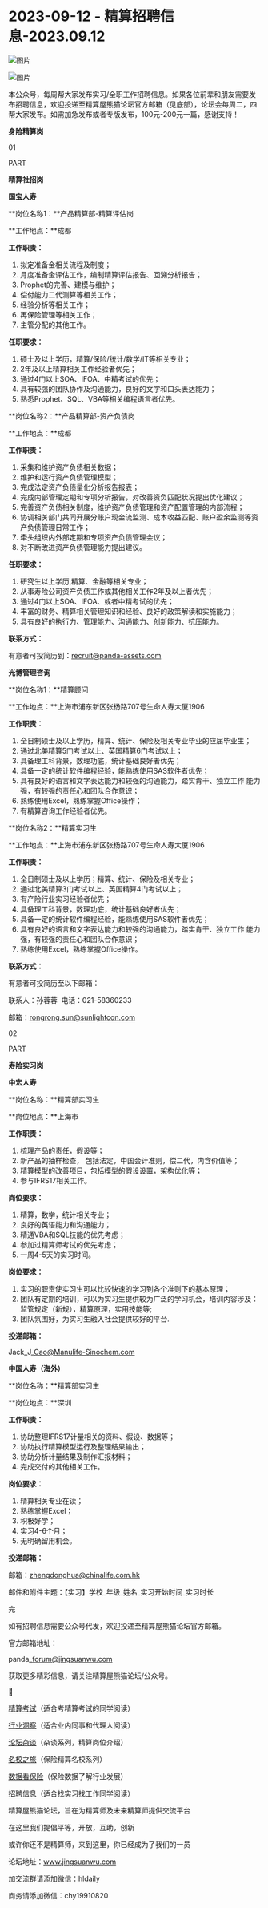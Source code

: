 # 2023-09-12 - 精算招聘信息-2023.09.12

![图片](https://mmbiz.qpic.cn/mmbiz_jpg/PVTr5cqOmdsiaicIRGthO3IhpdkibrFUWVU1xAtP9ZY24c0vAhCVJo55thjfrfia19NvibyVvich2UW9I8vGCty5LxNw/640?wx_fmt=jpeg&tp=webp&wxfrom=5&wx_lazy=1)

![图片](https://mmbiz.qpic.cn/mmbiz_png/7QRTvkK2qC63c02mKcsfAaJ8sNcicTvg22UkHHibvKiasFS9FS6E4FeV0Dibe7as7h4tm8p7EfNfI06adlGbL2icYjw/640?wx_fmt=png&tp=webp&wxfrom=5&wx_lazy=1)

本公众号，每周帮大家发布实习/全职工作招聘信息。如果各位前辈和朋友需要发布招聘信息，欢迎投递至精算屋熊猫论坛官方邮箱（见底部），论坛会每周二，四帮大家发布。如需加急发布或者专版发布，100元-200元一篇，感谢支持！

**身险精算岗**

01

PART

**精算社招岗**

****国宝人寿****

**岗位名称1：**产品精算部-精算评估岗

**工作地点：**成都

**工作职责：**

1. 拟定准备金相关流程及制度；
2. 月度准备金评估工作，编制精算评估报告、回溯分析报告；
3. Prophet的完善、建模与维护；
4. 偿付能力二代测算等相关工作；
5. 经验分析等相关工作；
6. 再保险管理等相关工作；
7. 主管分配的其他工作。

**任职要求：**

1. 硕士及以上学历，精算/保险/统计/数学/IT等相关专业；
2. 2年及以上精算相关工作经验者优先；
3. 通过4门以上SOA、IFOA、中精考试的优先；
4. 具有较强的团队协作及沟通能力，良好的文字和口头表达能力；
5. 熟悉Prophet、SQL、VBA等相关编程语言者优先。

**岗位名称2：**产品精算部-资产负债岗

**工作地点：**成都

**工作职责：**

1. 采集和维护资产负债相关数据；
2. 维护和运行资产负债管理模型；
3. 完成法定资产负债量化分析报告报表；
4. 完成内部管理定期和专项分析报告，对改善资负匹配状况提出优化建议；
5. 完善资产负债相关制度，维护资产负债管理和资产配置管理的内部流程；
6. 协调相关部门共同开展分账户现金流监测、成本收益匹配、账户盈余监测等资产负债管理日常工作；
7. 牵头组织内外部定期和专项资产负债管理会议；
8. 对不断改进资产负债管理能力提出建议。

**任职要求：**

1. 研究生以上学历,精算、金融等相关专业；
2. 从事寿险公司资产负债工作或其他相关工作2年及以上者优先；
3. 通过4门以上SOA、IFOA、或者中精考试的优先；
4. 丰富的财务、精算相关管理知识和经验、良好的政策解读和实施能力；
5. 具有良好的执行力、管理能力、沟通能力、创新能力、抗压能力。

**联系方式：**

有意者可投简历到：recruit@panda-assets.com

****﻿光博管理咨询****

**岗位名称1：**精算顾问  

**工作地点：**上海市浦东新区张杨路707号生命人寿大厦1906 

**工作职责：**

1. 全日制硕士及以上学历，精算、统计、保险及相关专业毕业的应届毕业生；
2. 通过北美精算5门考试以上、英国精算6门考试以上；
3. 具备理工科背景，数理功底，统计基础良好者优先；
4. 具备一定的统计软件编程经验，能熟练使用SAS软件者优先；
5. 具有良好的语言和文字表达能力和较强的沟通能力，踏实肯干、独立工作 能力强，有较强的责任心和团队合作意识；
6. 熟练使用Excel，熟练掌握Office操作；
7. 有精算咨询工作经验者优先。

**岗位名称2：**精算实习生

**工作地点：**上海市浦东新区张杨路707号生命人寿大厦1906 

**工作职责：**

1. 全日制硕士及以上学历；精算、统计、保险及相关专业；
2. 通过北美精算3门考试以上、英国精算4门考试以上；
3. 有产险行业实习经验者优先；
4. 具备理工科背景，数理功底，统计基础良好者优先；
5. 具备一定的统计软件编程经验，能熟练使用SAS软件者优先；
6. 具有良好的语言和文字表达能力和较强的沟通能力，踏实肯干、独立工作 能力强，有较强的责任心和团队合作意识；
7. 熟练使用Excel，熟练掌握Office操作。

**联系方式：**

有意者可投简历至以下邮箱：

联系人：孙蓉蓉  电话：021-58360233

邮箱：rongrong.sun@sunlightcon.com

02

PART

**寿险实习岗**

**中宏人寿**

**岗位名称：**精算部实习生

**岗位地点：**上海市

**工作职责：**

1. 梳理产品的责任，假设等；
2. 新产品的抽样检查， 包括法定，中国会计准则，偿二代，内含价值等；
3. 精算模型的改善项目，包括模型的假设设置，架构优化等；
4. 参与IFRS17相关工作。

**岗位要求：**

1. 精算，数学，统计相关专业；
2. 良好的英语能力和沟通能力；
3. 精通VBA和SQL技能的优先考虑；
4. 参加过精算师考试的优先考虑；
5. 一周4-5天的实习时间。

**岗位要求：**

1. 实习的职责使实习生可以比较快速的学习到各个准则下的基本原理；
2. 团队有定期的培训，可以为实习生提供较为广泛的学习机会，培训内容涉及：监管规定（新规），精算原理，实用技能等;
3. 团队氛围好，为实习生融入社会提供较好的平台.

**投递邮箱：**

Jack\_J\_Cao@Manulife-Sinochem.com

**中国人寿（海外）**

**岗位名称：**精算部实习生

**岗位地点：**深圳

**工作职责：**

1. 协助整理IFRS17计量相关的资料、假设、数据等；
2. 协助执行精算模型运行及整理结果输出；
3. 协助分析计量结果及制作汇报材料；
4. 完成交付的其他相关工作。

**岗位要求：**

1. 精算相关专业在读；
2. 熟练掌握Excel；
3. 积极好学；
4. 实习4-6个月；
5. 无明确留用机会。

**投递邮箱：**

邮箱：zhengdonghua@chinalife.com.hk

邮件和附件主题：【实习】学校\_年级\_姓名\_实习开始时间\_实习时长


完

如有招聘信息需要公众号代发，欢迎投递至精算屋熊猫论坛官方邮箱。

官方邮箱地址：

panda\_forum@jingsuanwu.com

获取更多精彩信息，请关注精算屋熊猫论坛/公众号。


👀

[精算考试](https://mp.weixin.qq.com/mp/appmsgalbum?__biz=MzIyMjA5MzUwMg==&action=getalbum&album_id=1466144252454764546#wechat_redirect)（适合考精算考试的同学阅读）

[行业洞察](https://mp.weixin.qq.com/mp/appmsgalbum?__biz=MzIyMjA5MzUwMg==&action=getalbum&album_id=1466140974488748032#wechat_redirect)（适合业内同事和代理人阅读）

[论坛杂谈](https://mp.weixin.qq.com/mp/appmsgalbum?__biz=MzIyMjA5MzUwMg==&action=getalbum&album_id=1466151460148084736#wechat_redirect)（杂谈系列，精算岗位介绍）

[名校之旅](https://mp.weixin.qq.com/mp/appmsgalbum?__biz=MzIyMjA5MzUwMg==&action=getalbum&album_id=1466147283460161538#wechat_redirect)（保险精算名校系列）

[数据看保险](https://mp.weixin.qq.com/mp/appmsgalbum?__biz=MzIyMjA5MzUwMg==&action=getalbum&album_id=2002358913534328835#wechat_redirect)（保险数据了解行业发展）

[招聘信息](https://mp.weixin.qq.com/mp/appmsgalbum?__biz=MzIyMjA5MzUwMg==&action=getalbum&album_id=1466154141080092675#wechat_redirect)（适合找实习找工作同学阅读）

精算屋熊猫论坛，旨在为精算师及未来精算师提供交流平台

在这里我们提倡平等，开放，互助，创新

或许你还不是精算师，来到这里，你已经成为了我们的一员

论坛地址：www.jingsuanwu.com

加交流群请添加微信：hldaily

商务请添加微信：chy19910820